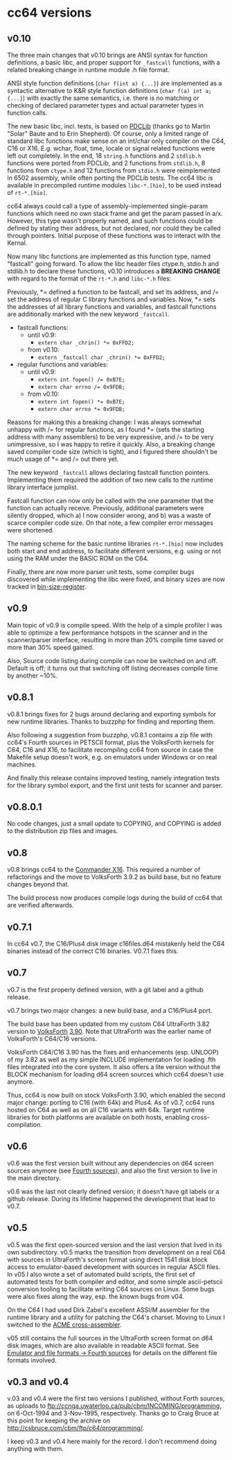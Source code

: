 # cc64 versions

## v0.10

The three main changes that v0.10 brings are ANSI syntax for
function definitions, a basic libc, and proper support
for `_fastcall` functions, with a related breaking change
in runtime module .h file format.

ANSI style function definitions (```char f(int a) {...}```) are
implemented as a syntactic alternative to K&R style function
definitions (```char f(a) int a; {...}```) with exactly the same
semantics, i.e. there is no matching or checking of declared
parameter types and actual parameter types in function calls.

The new basic libc, incl. tests, is based on
[PDCLib](https://pdclib.rootdirectory.de/) (thanks go to Martin
"Solar" Baute and to Erin Shepherd). Of course,
only a limited range of standard libc functions make sense on an
int/char only compiler on the C64, C16 or X16. E.g. wchar, float,
time, locale or signal related functions were left out completely.
In the end, 18 ```string.h``` functions and
2 ```stdlib.h``` functions were ported from PDCLib,
and 2 functions from ```stdlib.h```, 8 functions
from ```ctype.h``` and 12 functions from ```stdio.h``` were
reimplemented in 6502 assembly, while often porting the PDCLib
tests. The cc64 libc is available in precompiled runtime modules
`libc-*.[hio]`, to be used instead of `rt-*.[hio]`.

cc64 always could call a type of assembly-implemented single-param
functions which need no own stack frame and get the param passed in
a/x. However, this type wasn't properly named, and such functions
could be defined by stating their address, but not declared,
nor could they be called through pointers. Initial purpose of these
functions was to interact with the Kernal.

Now many libc functions are implemented as this function type,
named "fastcall" going forward. To allow the libc header files
ctype.h, stdio.h and stdlib.h to declare these functions,
v0.10 introduces a **BREAKING CHANGE** with regard to the format of
the `rt-*.h` and `libc-*.h` files:

Previously, \*= defined a function to be fastcall, and set its
address,
and /= set the address of regular C library functions and variables.
Now, \*= sets the addresses of all library functions and variables,
and fastcall functions are additionally marked with the new keyword `_fastcall`.

- fastcall functions:
  - until v0.9:
     - `extern char _chrin() *= 0xFFD2;`
  - from v0.10:
     - `extern _fastcall char _chrin() *= 0xFFD2;`
- regular functions and variables:
  - until v0.9:
     - `extern int fopen() /= 0xB7E;`
     - `extern char errno /= 0x9FDB;`
  - from v0.10:
     - `extern int fopen() *= 0xB7E;`
     - `extern char errno *= 0x9FDB;`

Reasons for making this a breaking change:
I was always somewhat unhappy with /= for regular functions, as
I found \*= (sets the starting address with many assemblers)
to be very expressive, and /= to be very unimpressive, so I was
happy to retire it quickly. Also, a breaking change saved compiler
code size (which is tight), and I figured there shouldn't be much
usage of \*= and /= out there yet.

The new keyword `_fastcall` allows declaring fastcall function
pointers. Implementing them required the addition of two new calls
to the runtime library interface jumplist.

Fastcall function can now only be called with the one parameter that
the function can actually receive. Previously, additional parameters
were silently dropped, which a) I now consider wrong, and b) was a
waste of scarce compiler code size. On that note, a few compiler
error messages were shortened.

The naming scheme for the basic runtime libraries `rt-*.[hio]` now
includes both start and end address, to facilitate different
versions, e.g. using or not using the RAM under the BASIC ROM
on the C64.

Finally, there are now more parser unit tests, some compiler bugs
discovered while implementing the libc were fixed,
and binary sizes are now tracked in
[bin-size-register](bin-size-register).

## v0.9

Main topic of v0.9 is compile speed. With the help of a simple profiler
I was able to optimize a few performance hotspots in the scanner and in
the scanner/parser interface, resulting in more than 20% compile time
saved or more than 30% speed gained.

Also, Source code listing during compile can now be switched on and off.
Default is off; it turns out that switching off listing decreases
compile time by another ~10%.

## v0.8.1

v0.8.1 brings fixes for 2 bugs around declaring and exporting symbols for new runtime libraries. Thanks to buzzphp for finding and reporting them.

Also following a suggestion from buzzphp, v0.8.1 contains a zip file with cc64's Fourth sources in PETSCII format, plus the VolksForth kernels for C64, C16 and X16, to facilitate recompiling cc64 from source in case the Makefile setup doesn't work, e.g. on emulators under Windows or on real machines.

And finally this release contains improved testing, namely integration tests for the library symbol export, and the first unit tests for scanner and parser.

## v0.8.0.1

No code changes, just a small update to COPYING, and COPYING is added
to the distribution zip files and images.

## v0.8

v0.8 brings cc64 to the [Commander X16](https://www.commanderx16.com/).
This required a number of refactorings and the move to VolksForth 3.9.2
as build base, but no feature changes beyond that.

The build process now produces compile logs during the
build of cc64 that are verified afterwards.

## v0.7.1

In cc64 v0.7, the C16/Plus4 disk image c16files.d64 mistakenly held the C64 binaries instead of the correct C16 binaries.
V0.7.1 fixes this.

## v0.7

v0.7 is the first properly defined version, with a git label and a github
release.

v0.7 brings two major changes: a new build base, and a C16/Plus4 port.

The build base has been updated from my custom C64 UltraForth 3.82 version to
[VolksForth](https://github.com/forth-ev/VolksForth/tree/master/6502/C64)
[3.90](https://github.com/forth-ev/VolksForth/tree/c64-390/6502/C64).
Note that UltraForth was the earlier name of VolksForth's C64/C16 versions.

VolksForth C64/C16 3.90 has the fixes and enhancements (esp. UNLOOP) of my 3.82
as well as my simple INCLUDE implementation for loading .fth files integrated
into the core system. It also offers a lite version without the BLOCK mechanism
for loading d64 screen sources which cc64 doesn't use anymore.

Thus, cc64 is now built on stock VolksForth 3.90, which enabled the second
major change: porting to C16 (with 64k) and Plus4. As of v0.7, cc64 runs hosted
on C64 as well as on all C16 variants with 64k. Target runtime libraries
for both platforms are available on both hosts, enabling cross-compilation.

## v0.6

v0.6 was the first version built without any dependencies on d64 screen sources
anymore (see [Fourth sources](File-formats.md#forth-sources)), and also the
first version to live in the main directory.

v0.6 was the last not clearly defined version; it doesn't have git labels or
a github release. During its lifetime happened the development that lead to
v0.7.

## v0.5

v0.5 was the first open-sourced version and the last version that lived in its
own subdirectory. v0.5 marks the transition from
development on a real C64 with sources in UltraForth's screen format using
direct 1541 disk block access to emulator-based development with sources
in regular ASCII files. In v05 I also wrote a set of automated build scripts,
the first set of automated tests for both compiler and editor, and some simple
ascii-petscii conversion tooling to facilitate writing C64 sources on Linux.
Some bugs were also fixes along the way, esp. the known bugs from v04.

On the C64 I had used Dirk Zabel's excellent ASSI/M assembler for the runtime
library and a utility for patching the C64's charset. Moving to Linux I
switched to the
[ACME cross-assembler](https://sourceforge.net/p/acme-crossass/wiki/Home/).

v05 still contains the full sources in the UltraForth screen format on d64
disk images, which are also available in readable ASCII format.
See [Emulator and file formats -> Fourth sources](File-formats.md#forth-sources)
for details on the different file formats involved.


## v0.3 and v0.4

v.03 and v0.4 were the first two versions I published, without
Forth sources, as uploads to
ftp://ccnga.uwaterloo.ca/pub/cbm/INCOMING/programming,
on 6-Oct-1994 and 3-Nov-1995, respectively.
Thanks go to Craig Bruce at this point for keeping the archive on
<http://csbruce.com/cbm/ftp/c64/programming/>.

I keep v0.3 and v0.4 here mainly for the record. I don't recommend doing anything
with them.

